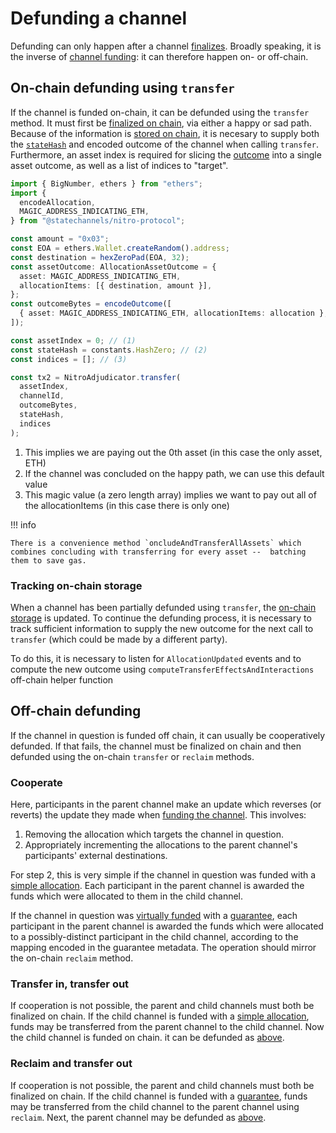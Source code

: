 # Defunding a channel

Defunding can only happen after a channel [finalizes](./0040-lifecycle-of-a-channel.md#finalized). Broadly speaking, it is the inverse of [channel funding](./0060-funding-a-channel.md): it can therefore happen on- or off-chain.

## On-chain defunding using `transfer`

If the channel is funded on-chain, it can be defunded using the `transfer` method. It must first be [finalized on chain](./0070-finalizing-a-channel.md), via either a happy or sad path. Because of the information is [stored on chain](./0040-lifecycle-of-a-channel.md#adjudicator-storage), it is necesary to supply both the [`stateHash`](./0010-states-channels.md#state-commitments) and encoded outcome of the channel when calling `transfer`. Furthermore, an asset index is required for slicing the [outcome](./0030-outcomes.md) into a single asset outcome, as well as
a list of indices to "target".

```typescript hl_lines="22 23 24 25 26 27 28"
import { BigNumber, ethers } from "ethers";
import {
  encodeAllocation,
  MAGIC_ADDRESS_INDICATING_ETH,
} from "@statechannels/nitro-protocol";

const amount = "0x03";
const EOA = ethers.Wallet.createRandom().address;
const destination = hexZeroPad(EOA, 32);
const assetOutcome: AllocationAssetOutcome = {
  asset: MAGIC_ADDRESS_INDICATING_ETH,
  allocationItems: [{ destination, amount }],
};
const outcomeBytes = encodeOutcome([
  { asset: MAGIC_ADDRESS_INDICATING_ETH, allocationItems: allocation },
]);

const assetIndex = 0; // (1)
const stateHash = constants.HashZero; // (2)
const indices = []; // (3)

const tx2 = NitroAdjudicator.transfer(
  assetIndex,
  channelId,
  outcomeBytes,
  stateHash,
  indices
);
```

1. This implies we are paying out the 0th asset (in this case the only asset, ETH)
2. If the channel was concluded on the happy path, we can use this default value
3. This magic value (a zero length array) implies we want to pay out all of the allocationItems (in this case there is only one)

!!! info

    There is a convenience method `oncludeAndTransferAllAssets` which combines concluding with transferring for every asset --  batching them to save gas.

### Tracking on-chain storage

When a channel has been partially defunded using `transfer`, the [on-chain storage](./0040-lifecycle-of-a-channel.md#adjudicator-storage) is updated. To continue the defunding process, it is necessary to track sufficient information to supply the new outcome for the next call to `transfer` (which could be made by a different party).

To do this, it is necessary to listen for `AllocationUpdated` events and to compute the new outcome using `computeTransferEffectsAndInteractions` off-chain helper function

## Off-chain defunding

If the channel in question is funded off chain, it can usually be cooperatively defunded. If that fails, the channel must be finalized on chain and then defunded using the on-chain `transfer` or `reclaim` methods.

### Cooperate

Here, participants in the parent channel make an update which reverses (or reverts) the update they made when [funding the channel](./0060-funding-a-channel.md#fund-virtually). This involves:

1. Removing the allocation which targets the channel in question.
2. Appropriately incrementing the allocations to the parent channel's participants' external destinations.

For step 2, this is very simple if the channel in question was funded with a [simple allocation](./0030-outcomes.md#simple-allocations). Each participant in the parent channel is awarded the funds which were allocated to them in the child channel.

If the channel in question was [virtually funded](./0060-funding-a-channel.md#fund-virtually) with a [guarantee](./0030-outcomes.md#guarantees), each participant in the parent channel is awarded the funds which were allocated to a possibly-distinct participant in the child channel, according to the mapping encoded in the guarantee metadata. The operation should mirror the on-chain `reclaim` method.

### Transfer in, transfer out

If cooperation is not possible, the parent and child channels must both be finalized on chain. If the child channel is funded with a [simple allocation](./0030-outcomes.md#simple-allocations), funds may be transferred from the parent channel to the child channel. Now the child channel is funded on chain. it can be defunded as [above](#on-chain-defunding-using-transfer).

### Reclaim and transfer out

If cooperation is not possible, the parent and child channels must both be finalized on chain. If the child channel is funded with a [guarantee](./0030-outcomes.md#guarantees), funds may be transferred from the child channel to the parent channel using `reclaim`. Next, the parent channel may be defunded as [above](#on-chain-defunding-using-transfer).
